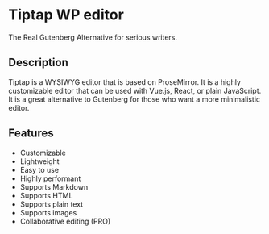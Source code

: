 # Tiptap WP editor

The Real Gutenberg Alternative for serious writers.

## Description

Tiptap is a WYSIWYG editor that is based on ProseMirror. 
It is a highly customizable editor that can be used with Vue.js, React, or plain JavaScript. 
It is a great alternative to Gutenberg for those who want a more minimalistic editor.

## Features

- Customizable
- Lightweight
- Easy to use
- Highly performant
- Supports Markdown
- Supports HTML
- Supports plain text
- Supports images
- Collaborative editing (PRO)